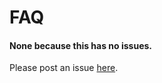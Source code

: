 # FAQ

#### None because this has no issues.
Please post an issue [here](https://github.com/ArianeMora/sciepi2gene/issues>).